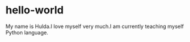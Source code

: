 # hello-world

My name is Hulda.I love myself very much.I am currently teaching myself Python language.

